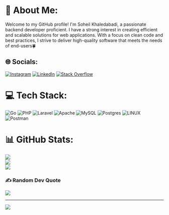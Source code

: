 # 💫 About Me:
Welcome to my GitHub profile! I'm Soheil Khaledabadi, a passionate backend developer proficient. I have a strong interest in creating efficient and scalable solutions for web applications. With a focus on clean code and best practices, I strive to deliver high-quality software that meets the needs of end-users🍀


## 🌐 Socials:
[![Instagram](https://img.shields.io/badge/Instagram-%23E4405F.svg?logo=Instagram&logoColor=white)](https://instagram.com/soheil_khaledabadi) [![LinkedIn](https://img.shields.io/badge/LinkedIn-%230077B5.svg?logo=linkedin&logoColor=white)](https://linkedin.com/in/soheil-khaledabadi-17821621b) [![Stack Overflow](https://img.shields.io/badge/-Stackoverflow-FE7A16?logo=stack-overflow&logoColor=white)](https://stackoverflow.com/users/18247370) 

# 💻 Tech Stack:
![Go](https://img.shields.io/badge/go-%2300ADD8.svg?style=for-the-badge&logo=go&logoColor=white) ![PHP](https://img.shields.io/badge/php-%23777BB4.svg?style=for-the-badge&logo=php&logoColor=white) ![Laravel](https://img.shields.io/badge/laravel-%23FF2D20.svg?style=for-the-badge&logo=laravel&logoColor=white) ![Apache](https://img.shields.io/badge/apache-%23D42029.svg?style=for-the-badge&logo=apache&logoColor=white) ![MySQL](https://img.shields.io/badge/mysql-%2300f.svg?style=for-the-badge&logo=mysql&logoColor=white) ![Postgres](https://img.shields.io/badge/postgres-%23316192.svg?style=for-the-badge&logo=postgresql&logoColor=white) ![LINUX](https://img.shields.io/badge/Linux-FCC624?style=for-the-badge&logo=linux&logoColor=black) ![Postman](https://img.shields.io/badge/Postman-FF6C37?style=for-the-badge&logo=postman&logoColor=white)
# 📊 GitHub Stats:
![](https://github-readme-stats.vercel.app/api?username=soheilkhaledabdi&theme=chartreuse-dark&hide_border=false&include_all_commits=true&count_private=true)<br/>
![](https://github-readme-streak-stats.herokuapp.com/?user=soheilkhaledabdi&theme=chartreuse-dark&hide_border=false)<br/>
![](https://github-readme-stats.vercel.app/api/top-langs/?username=soheilkhaledabdi&theme=chartreuse-dark&hide_border=false&include_all_commits=true&count_private=true&layout=compact)

### ✍️ Random Dev Quote
![](https://quotes-github-readme.vercel.app/api?type=horizontal&theme=dark)


---
[![](https://visitcount.itsvg.in/api?id=soheilkhaledabdi&icon=2&color=0)](https://visitcount.itsvg.in)

<!-- Proudly created with GPRM ( https://gprm.itsvg.in ) -->
